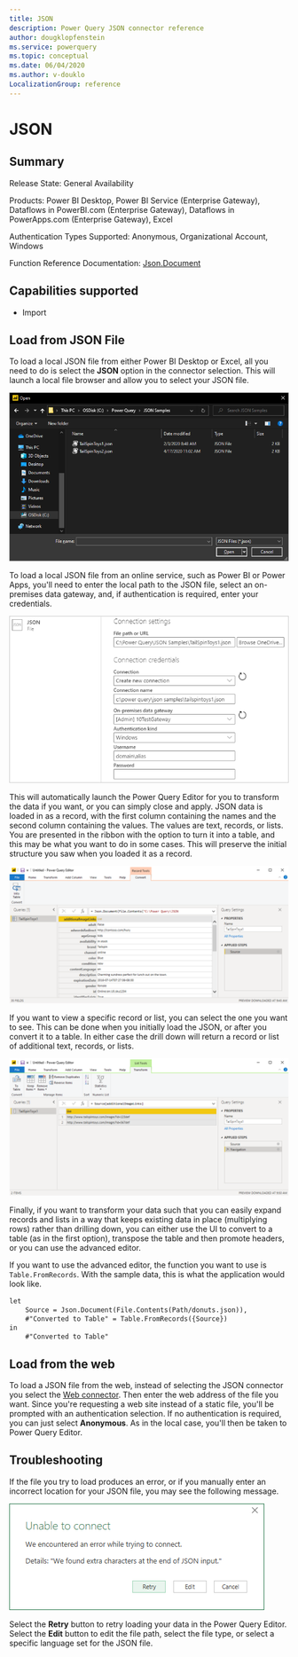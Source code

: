 ```yaml
---
title: JSON
description: Power Query JSON connector reference
author: dougklopfenstein
ms.service: powerquery
ms.topic: conceptual
ms.date: 06/04/2020
ms.author: v-douklo
LocalizationGroup: reference
---
```


# JSON

## Summary

Release State: General Availability

Products: Power BI Desktop, Power BI Service (Enterprise Gateway), Dataflows in PowerBI.com (Enterprise Gateway), Dataflows in PowerApps.com (Enterprise Gateway), Excel

Authentication Types Supported: Anonymous, Organizational Account, Windows

Function Reference Documentation: [Json.Document](https://docs.microsoft.com/powerquery-m/json-document)

## Capabilities supported

* Import

## Load from JSON File

To load a local JSON file from either Power BI Desktop or Excel, all you need to do is select the **JSON** option in the connector selection. This will launch a local file browser and allow you to select your JSON file.

![JSON file selection](./media/json/json-get-data.png)

To load a local JSON file from an online service, such as Power BI or Power Apps, you'll need to enter the local path to the JSON file, select an on-premises data gateway, and, if authentication is required, enter your credentials.

![JSON selection from online service](./media/json/connect-service.png)

This will automatically launch the Power Query Editor for you to transform the data if you want, or you can simply close and apply. JSON data is loaded in as a record, with the first column containing the names and the second column containing the values. The values are text, records, or lists. You are presented in the ribbon with the option to turn it into a table, and this may be what you want to do in some cases. This will preserve the initial structure you saw when you loaded it as a record.

![Convert to a table](./media/json/convert-table.png)

If you want to view a specific record or list, you can select the one you want to see. This can be done when you initially load the JSON, or after you convert it to a table. In either case the drill down will return a record or list of additional text, records, or lists.

![View a record or list](./media/json/view-record-list.png)

Finally, if you want to transform your data such that you can easily expand records and lists in a way that keeps existing data in place (multiplying rows) rather than drilling down, you can either use the UI to convert to a table (as in the first option), transpose the table and then promote headers, or you can use the advanced editor.

If you want to use the advanced editor, the function you want to use is `Table.FromRecords`. With the sample data, this is what the application would look like.

```
let
    Source = Json.Document(File.Contents(Path/donuts.json)),
    #"Converted to Table" = Table.FromRecords({Source})
in
    #"Converted to Table"
```

## Load from the web

To load a JSON file from the web, instead of selecting the JSON connector you select the [Web connector](web.md). Then enter the web address of the file you want. Since you're requesting a web site instead of a static file, you'll be prompted with an authentication selection. If no authentication is required, you can just select **Anonymous**. As in the local case, you'll then be taken to Power Query Editor.

## Troubleshooting

If the file you try to load produces an error, or if you manually enter an incorrect location for your JSON file, you may see the following message.

![Unable to connect](./media/json/unable-connect.png)

Select the **Retry** button to retry loading your data in the Power Query Editor. Select the **Edit** button to edit the file path, select the file type, or select a specific language set for the JSON file.